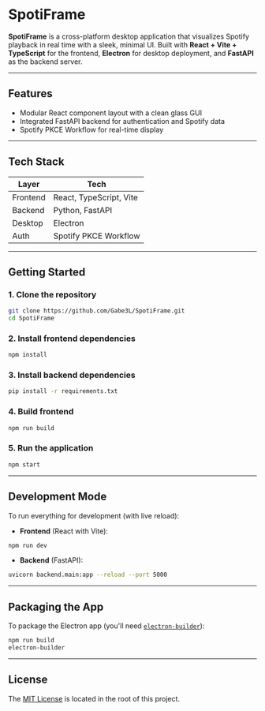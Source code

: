# SpotiFrame

**SpotiFrame** is a cross-platform desktop application that visualizes Spotify playback in real time with a sleek, minimal UI. Built with **React + Vite + TypeScript** for the frontend, **Electron** for desktop deployment, and **FastAPI** as the backend server.

---

## Features

- Modular React component layout with a clean glass GUI
- Integrated FastAPI backend for authentication and Spotify data
- Spotify PKCE Workflow for real-time display

---

## Tech Stack

| Layer    | Tech                    |
| -------- | ----------------------- |
| Frontend | React, TypeScript, Vite |
| Backend  | Python, FastAPI         |
| Desktop  | Electron                |
| Auth     | Spotify PKCE Workflow   |

---

## Getting Started

### 1. **Clone the repository**

```bash
git clone https://github.com/Gabe3L/SpotiFrame.git
cd SpotiFrame
```

### 2. **Install frontend dependencies**

```bash
npm install
```

### 3. **Install backend dependencies**

```bash
pip install -r requirements.txt
```

### 4. **Build frontend**

```bash
npm run build
```

### 5. **Run the application**

```bash
npm start
```

---

## Development Mode

To run everything for development (with live reload):

- **Frontend** (React with Vite):

```bash
npm run dev
```

- **Backend** (FastAPI):

```bash
uvicorn backend.main:app --reload --port 5000
```

---

## Packaging the App

To package the Electron app (you'll need [`electron-builder`](https://www.electron.build/)):

```bash
npm run build
electron-builder
```

---

## License

The [MIT License](LICENSE) is located in the root of this project.
